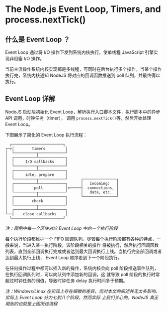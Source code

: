 # The Node.js Event Loop, Timers, and process.nextTick()


## 什么是 Event Loop ？

Event Loop 通过将 I/O 操作下发到系统内核执行，使单线程 JavaScript 引擎实现非阻塞 I/O 操作。

当前主流操作系统内核实现都是多线程，可同时在后台执行多个操作。当某个操作执行完，系统内核通知 NodeJS 
将对应的回调函数推送到 poll 队列，并最终得以执行。

## Event Loop 详解

NodeJS 启动后初始化 Event Loop，解析执行入口脚本文件，执行脚本中的异步 API 调用，时钟任务（timer），
调用 `process.nextTick()`等，然后开始处理 Event Loop。

下图展示了简化的 Event Loop 执行流程：

 ```
   ┌───────────────────────┐
┌─>│        timers         │
│  └──────────┬────────────┘
│  ┌──────────┴────────────┐
│  │     I/O callbacks     │
│  └──────────┬────────────┘
│  ┌──────────┴────────────┐
│  │     idle, prepare     │
│  └──────────┬────────────┘      ┌───────────────┐
│  ┌──────────┴────────────┐      │   incoming:   │
│  │         poll          │<─────┤  connections, │
│  └──────────┬────────────┘      │   data, etc.  │
│  ┌──────────┴────────────┐      └───────────────┘
│  │        check          │
│  └──────────┬────────────┘
│  ┌──────────┴────────────┐
└──┤    close callbacks    │
   └───────────────────────┘
 ```

 _*注：图例中每一个区块对应 Event Loop 中的一个执行阶段*_

每个执行阶段都维护一个 FIFO 回调队列。尽管每个执行阶段都有各种的特点，一般来说，当进入某一执行阶段，该阶段相关的操作
将被执行，然后执行回调函数列表，直到全部回调执行完成或者达到最大回调执行上线。当执行完全部回调或者达到最大执行上线，
Event Loop 顺序走到下一个阶段执行。

在任何操作过程中都可以插入新的操作，系统内核会向 poll 阶段推送事件队列，在执行回调队列时，可以向队列中添加新的回调，这
就导致 poll 阶段的执行时常超过时钟任务的阀值，导致时钟任务 delay 执行时间多于预期。

_*注：Windows/Linux 在实现上存在细微的差异，但对本文的阐述并无太多影响。实际上 Event Loop 分为七到八个阶段，然而实际
上我们关心的，NodeJS 真正用到的也就是上图所述流程*_


